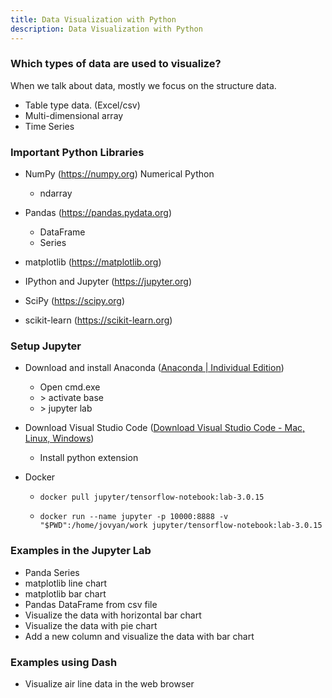 ```yaml
---
title: Data Visualization with Python
description: Data Visualization with Python
---
```


### Which types of data are used to visualize?

When we talk about data, mostly we focus on the structure data.

- Table type data. (Excel/csv)
- Multi-dimensional array
- Time Series

### Important Python Libraries

- NumPy (https://numpy.org) Numerical Python
  - ndarray
- Pandas (https://pandas.pydata.org)
  - DataFrame
  - Series

- matplotlib (https://matplotlib.org)
- IPython and Jupyter (https://jupyter.org)
- SciPy (https://scipy.org)
- scikit-learn (https://scikit-learn.org)

### Setup Jupyter

- Download and install Anaconda ([Anaconda | Individual Edition](https://www.anaconda.com/products/individual))
  - Open cmd.exe
  - \> activate base
  - \> jupyter lab

- Download Visual Studio Code ([Download Visual Studio Code - Mac, Linux, Windows](https://code.visualstudio.com/download))
  - Install python extension

- Docker

  - ```
    docker pull jupyter/tensorflow-notebook:lab-3.0.15
    ```

  - ```
    docker run --name jupyter -p 10000:8888 -v "$PWD":/home/jovyan/work jupyter/tensorflow-notebook:lab-3.0.15
    ```

### Examples in the Jupyter Lab

- Panda Series
- matplotlib line chart
- matplotlib bar chart
- Pandas DataFrame from csv file
- Visualize the data with horizontal bar chart
- Visualize the data with pie chart
- Add a new column and visualize the data with bar chart

### Examples using Dash

- Visualize air line data in the web browser
